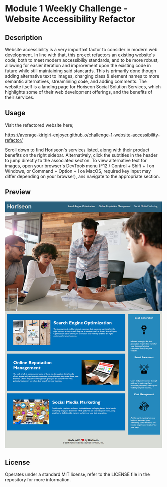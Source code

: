 # Module 1 Weekly Challenge - Website Accessibility Refactor

## Description

Website accessibility is a very important factor to consider in modern web development. In line with that, this project refactors an existing website's code, both to meet modern accessibility standards, and to be more robust, allowing for easier iteration and improvement upon the existing code in future while still maintaining said standards. This is primarily done though adding alternative text to images, changing class & element names to more semantic alternatives, streamlining code, and adding comments. The website itself is a landing page for Horiseon Social Solution Services, which highlights some of their web development offerings, and the benefits of their services.

## Usage

Visit the refactored website here;

https://average-kirigiri-enjoyer.github.io/challenge-1-website-accessibility-refactor/

Scroll down to find Horiseon's services listed, along with their product benefits on the right sidebar. Alternatively, click the subtitles in the header to jump directly to the associated section. To view alternative text for images, open your browser's DevTools menu (F12 / Control + Shift + I on Windows, or Command + Option + I on MacOS, required key input may differ depending on your browser), and navigate to the appropriate section.

## Preview

![Preview of the Horiseon Social Services webpage](assets/images/challenge-1-website-preview.png)

## License

Operates under a standard MIT license, refer to the LICENSE file in the repository for more information.
